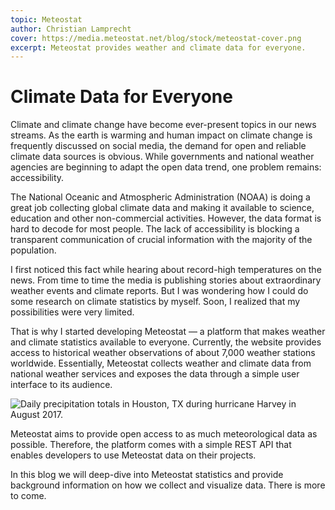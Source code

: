 ```yaml
---
topic: Meteostat
author: Christian Lamprecht
cover: https://media.meteostat.net/blog/stock/meteostat-cover.png
excerpt: Meteostat provides weather and climate data for everyone.
---
```


# Climate Data for Everyone

Climate and climate change have become ever-present topics in our news streams. As the earth is warming and human impact on climate change is frequently discussed on social media, the demand for open and reliable climate data sources is obvious. While governments and national weather agencies are beginning to adapt the open data trend, one problem remains: accessibility.

The National Oceanic and Atmospheric Administration (NOAA) is doing a great job collecting global climate data and making it available to science, education and other non-commercial activities. However, the data format is hard to decode for most people. The lack of accessibility is blocking a transparent communication of crucial information with the majority of the population.

I first noticed this fact while hearing about record-high temperatures on the news. From time to time the media is publishing stories about extraordinary weather events and climate reports. But I was wondering how I could do some research on climate statistics by myself. Soon, I realized that my possibilities were very limited.

That is why I started developing Meteostat — a platform that makes weather and climate statistics available to everyone. Currently, the website provides access to historical weather observations of about 7,000 weather stations worldwide. Essentially, Meteostat collects weather and climate data from national weather services and exposes the data through a simple user interface to its audience.

![Daily precipitation totals in Houston, TX during hurricane Harvey in August 2017.](https://media.meteostat.net/blog/2020/03/hurricane-harvey-prcp.png "Daily precipitation totals in Houston, TX during hurricane Harvey in August 2017.")

Meteostat aims to provide open access to as much meteorological data as possible. Therefore, the platform comes with a simple REST API that enables developers to use Meteostat data on their projects.

In this blog we will deep-dive into Meteostat statistics and provide background information on how we collect and visualize data. There is more to come.
